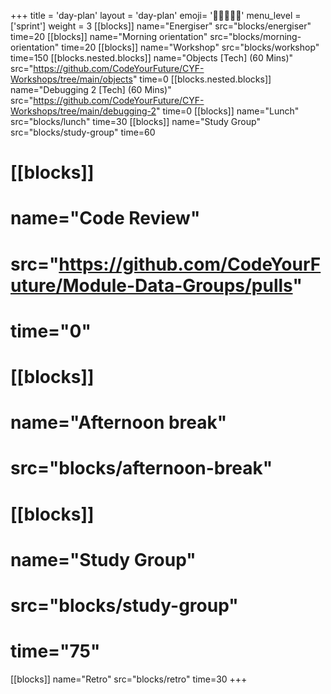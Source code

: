 +++
title = 'day-plan'
layout = 'day-plan'
emoji= '🧑🏾‍🤝‍🧑🏾'
menu_level = ['sprint']
weight = 3
[[blocks]]
name="Energiser"
src="blocks/energiser"
time=20 
[[blocks]]
name="Morning orientation"
src="blocks/morning-orientation"
time=20
[[blocks]]
name="Workshop"
src="blocks/workshop"
time=150 
  [[blocks.nested.blocks]]
    name="Objects [Tech] (60 Mins)"
    src="https://github.com/CodeYourFuture/CYF-Workshops/tree/main/objects"
    time=0
  [[blocks.nested.blocks]]
    name="Debugging 2 [Tech] (60 Mins)"
    src="https://github.com/CodeYourFuture/CYF-Workshops/tree/main/debugging-2"
    time=0
[[blocks]]
name="Lunch"
src="blocks/lunch"
time=30
[[blocks]]
name="Study Group"
src="blocks/study-group"
time=60
# [[blocks]]
# name="Code Review"
# src="https://github.com/CodeYourFuture/Module-Data-Groups/pulls"
# time="0"
# [[blocks]]
# name="Afternoon break"
# src="blocks/afternoon-break"
# [[blocks]]
# name="Study Group"
# src="blocks/study-group"
# time="75"
[[blocks]]
name="Retro"
src="blocks/retro"
time=30
+++
